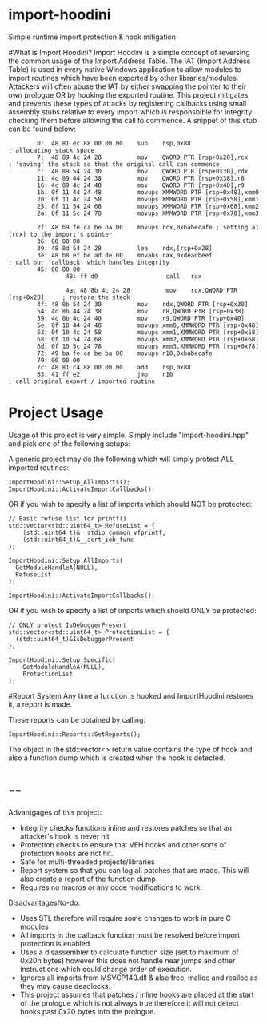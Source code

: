 # import-hoodini
Simple runtime import protection &amp; hook mitigation

#What is Import Hoodini?
Import Hoodini is a simple concept of reversing the common usage of the Import Address Table.
The IAT (Import Address Table) is used in every native Windows application to allow modules to import routines which have been exported by other libraries/modules. Attackers will often abuse the IAT by either swapping the pointer to their own prologue OR by hooking the exported routine. This project mitigates and prevents these types of attacks by registering callbacks using small assembly stubs relative to every import which is responsbible for integrity checking them before allowing the call to commence. A snippet of this stub can be found below:
```
		0:  48 81 ec 88 00 00 00    sub    rsp,0x88                     ; allocating stack space
		7:  48 89 4c 24 28          mov    QWORD PTR [rsp+0x28],rcx     ; 'saving' the stack so that the original call can commence
		c:  48 89 54 24 30          mov    QWORD PTR [rsp+0x30],rdx
		11: 4c 89 44 24 38          mov    QWORD PTR [rsp+0x38],r8
		16: 4c 89 4c 24 40          mov    QWORD PTR [rsp+0x40],r9
		1b: 0f 11 44 24 48          movups XMMWORD PTR [rsp+0x48],xmm0
		20: 0f 11 4c 24 58          movups XMMWORD PTR [rsp+0x58],xmm1
		25: 0f 11 54 24 68          movups XMMWORD PTR [rsp+0x68],xmm2
		2a: 0f 11 5c 24 78          movups XMMWORD PTR [rsp+0x78],xmm3
    
		2f: 48 b9 fe ca be ba 00    movups rcx,0xbabecafe ; setting a1 (rcx) to the import's pointer
		36: 00 00 00
		39: 48 8d 54 24 28          lea    rdx,[rsp+0x28]
		3e: 48 b8 ef be ad de 00    movabs rax,0xdeadbeef               ; call our 'callback' which handles integrity
		45: 00 00 00
                48: ff d0                   call   rax                        
		
                4a: 48 8b 4c 24 28          mov    rcx,QWORD PTR [rsp+0x28]     ; restore the stack
		4f: 48 8b 54 24 30          mov    rdx,QWORD PTR [rsp+0x30]
		54: 4c 8b 44 24 38          mov    r8,QWORD PTR [rsp+0x38]
		59: 4c 8b 4c 24 40          mov    r9,QWORD PTR [rsp+0x40]
		5e: 0f 10 44 24 48          movups xmm0,XMMWORD PTR [rsp+0x48]
		63: 0f 10 4c 24 58          movups xmm1,XMMWORD PTR [rsp+0x58]
		68: 0f 10 54 24 68          movups xmm2,XMMWORD PTR [rsp+0x68]
		6d: 0f 10 5c 24 78          movups xmm3,XMMWORD PTR [rsp+0x78]
		72: 49 ba fe ca be ba 00    movups r10,0xbabecafe
		79: 00 00 00
		7c: 48 81 c4 88 00 00 00    add    rsp,0x88                  
		83: 41 ff e2                jmp    r10                          ; call original export / imported routine
```




# Project Usage
Usage of this project is very simple. Simply include "import-hoodini.hpp" and pick one of the following setups:

A generic project may do the following which will simply protect ALL imported routines:
```
ImportHoodini::Setup_AllImports();
ImportHoodini::ActivateImportCallbacks();
```

OR if you wish to specify a list of imports which should NOT be protected:
```
// Basic refuse list for printf()
std::vector<std::uint64_t> RefuseList = {
	(std::uint64_t)&__stdio_common_vfprintf,
	(std::uint64_t)&__acrt_iob_func
};

ImportHoodini::Setup_AllImports(
  GetModuleHandleA(NULL),
  RefuseList
);

ImportHoodini::ActivateImportCallbacks();
```

OR if you wish to specify a list of imports which should ONLY be protected:
```
// ONLY protect IsDebuggerPresent
std::vector<std::uint64_t> ProtectionList = {
  (std::uint64_t)&IsDebuggerPresent
};

ImportHoodini::Setup_Specific(
	GetModuleHandleA(NULL),
	ProtectionList
);
```




#Report System
Any time a function is hooked and ImportHoodini restores it, a report is made. 

These reports can be obtained by calling:
```
ImportHoodini::Reports::GetReports();
```

The object in the std::vector<> return value contains the type of hook and also a function dump which is created when the hook is detected.




# --
Advantgages of this project:
- Integrity checks functions inline and restores patches so that an attacker's hook is never hit
- Protection checks to ensure that VEH hooks and other sorts of protection hooks are not hit.
- Safe for multi-threaded projects/libraries
- Report system so that you can log all patches that are made. This will also create a report of the function dump. 
- Requires no macros or any code modifications to work.

Disadvantages/to-do:
- Uses STL therefore will require some changes to work in pure C modules 
- All imports in the callback function must be resolved before import protection is enabled
- Uses a disassembler to calculate function size (set to maximum of 0x20h bytes) however this does not handle near jumps and other instructions which could change order of execution.
- Ignores all imports from MSVCP140.dll & also free, malloc and realloc as they may cause deadlocks.
- This project assumes that patches / inline hooks are placed at the start of the prologue which is not always true therefore it will not detect hooks past 0x20 bytes into the prologue.
